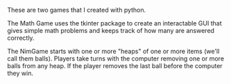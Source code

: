 These are two games that I created with python. 

The Math Game uses the tkinter package to create an interactable GUI that gives simple math problems and keeps track of how many are answered correctly. 

The NimGame starts with one or more "heaps" of one or more items (we'll call them balls). Players take turns with the computer removing one or more balls from any heap. If the player removes the last ball before the computer they win.

